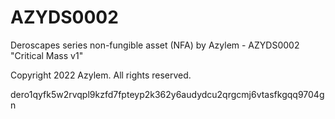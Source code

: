 # AZYDS0002
Deroscapes series non-fungible asset (NFA) by Azylem - AZYDS0002 "Critical Mass v1"

Copyright 2022 Azylem. All rights reserved.

dero1qyfk5w2rvqpl9kzfd7fpteyp2k362y6audydcu2qrgcmj6vtasfkgqq9704gn
